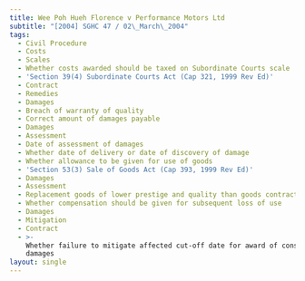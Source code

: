 ```yaml
---
title: Wee Poh Hueh Florence v Performance Motors Ltd
subtitle: "[2004] SGHC 47 / 02\_March\_2004"
tags:
  - Civil Procedure
  - Costs
  - Scales
  - Whether costs awarded should be taxed on Subordinate Courts scale
  - 'Section 39(4) Subordinate Courts Act (Cap 321, 1999 Rev Ed)'
  - Contract
  - Remedies
  - Damages
  - Breach of warranty of quality
  - Correct amount of damages payable
  - Damages
  - Assessment
  - Date of assessment of damages
  - Whether date of delivery or date of discovery of damage
  - Whether allowance to be given for use of goods
  - 'Section 53(3) Sale of Goods Act (Cap 393, 1999 Rev Ed)'
  - Damages
  - Assessment
  - Replacement goods of lower prestige and quality than goods contracted for
  - Whether compensation should be given for subsequent loss of use
  - Damages
  - Mitigation
  - Contract
  - >-
    Whether failure to mitigate affected cut-off date for award of consequential
    damages
layout: single
---
```


